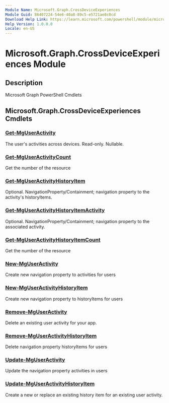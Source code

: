 ```yaml
---
Module Name: Microsoft.Graph.CrossDeviceExperiences
Module Guid: 86407224-54e6-40a8-89c5-e5721ae8c0cd
Download Help Link: https://learn.microsoft.com/powershell/module/microsoft.graph.crossdeviceexperiences
Help Version: 1.0.0.0
Locale: en-US
---
```


# Microsoft.Graph.CrossDeviceExperiences Module
## Description
Microsoft Graph PowerShell Cmdlets

## Microsoft.Graph.CrossDeviceExperiences Cmdlets
### [Get-MgUserActivity](Get-MgUserActivity.md)
The user's activities across devices.
Read-only.
Nullable.

### [Get-MgUserActivityCount](Get-MgUserActivityCount.md)
Get the number of the resource

### [Get-MgUserActivityHistoryItem](Get-MgUserActivityHistoryItem.md)
Optional.
NavigationProperty/Containment; navigation property to the activity's historyItems.

### [Get-MgUserActivityHistoryItemActivity](Get-MgUserActivityHistoryItemActivity.md)
Optional.
NavigationProperty/Containment; navigation property to the associated activity.

### [Get-MgUserActivityHistoryItemCount](Get-MgUserActivityHistoryItemCount.md)
Get the number of the resource

### [New-MgUserActivity](New-MgUserActivity.md)
Create new navigation property to activities for users

### [New-MgUserActivityHistoryItem](New-MgUserActivityHistoryItem.md)
Create new navigation property to historyItems for users

### [Remove-MgUserActivity](Remove-MgUserActivity.md)
Delete an existing user activity for your app.

### [Remove-MgUserActivityHistoryItem](Remove-MgUserActivityHistoryItem.md)
Delete navigation property historyItems for users

### [Update-MgUserActivity](Update-MgUserActivity.md)
Update the navigation property activities in users

### [Update-MgUserActivityHistoryItem](Update-MgUserActivityHistoryItem.md)
Create a new or replace an existing history item for an existing user activity.

